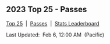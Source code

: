 
## 2023 Top 25 - Passes

<p><a href="https://tankpit-analytics.github.io/t25-2023">Top 25</a>&nbsp;&nbsp;|&nbsp;&nbsp;<a href="https://tankpit-analytics.github.io/t25-2023-passes">Passes</a>&nbsp;&nbsp;|&nbsp;&nbsp;<a href="https://tankpit-analytics.github.io/stats-2023">Stats Leaderboard</a></p>



<p class="last_updated"><span class="last_updated">Last Updated:&nbsp;&nbsp;Feb 6, 12:00 AM&nbsp;&nbsp;(Pacific)</span></p>

